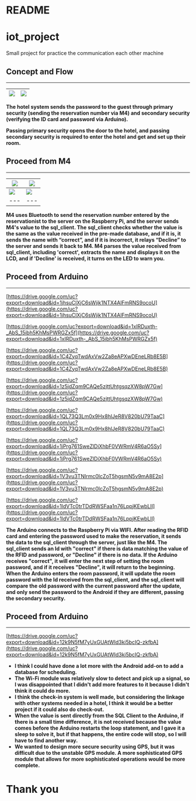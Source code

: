 # README

# iot_project

Small project for practice the communication each other machine

## Concept and Flow

---

![](https://drive.google.com/uc?export=download&id=12uQFOd1FYK8tCztuKR8pqGL6_J-Mycsi) |![](https://drive.google.com/uc?export=download&id=1cyEyYLu4RqZiRobOs4QvsdbxGzknCNQp)
--- | --- | 

**The hotel system sends the password to the guest through primary security (sending the reservation number via M4) and secondary security (verifying the ID card and password via Arduino).** 

**Passing primary security opens the door to the hotel, and passing secondary security is required to enter the hotel and get and set up their room.**

## Proceed from M4

---
![](https://drive.google.com/uc?export=download&id=11-4P4uDzyemlccDjqBEDPKdk927KukHk) |![](https://drive.google.com/uc?export=download&id=1qEHY1LMjeFOlNp35hEXzUsPmoBwswKWf)
--- | --- | 
![](https://drive.google.com/uc?export=download&id=1TCzFLiNjlJGK7XsKt0nF4azWTWEC_A99) |![](https://drive.google.com/uc?export=download&id=1hVwLmzKvd3epg50nWWUPVeSmK_fhnvPg)
--- | --- | 

**M4 uses Bluetooth to send the reservation number entered by the reservationist to the server on the Raspberry Pi, and the server sends M4's value to the sql_client. The sql_client checks whether the value is the same as the value received in the pre-made database, and if it is, it sends the name with “correct”, and if it is incorrect, it relays “Decline” to the server and sends it back to M4. M4 parses the value received from sql_client, including 'correct', extracts the name and displays it on the LCD, and if 'Decline' is received, it turns on the LED to warn you.**

## Proceed from Arduino

---

[https://drive.google.com/uc?export=download&id=1jhsuClXjC6sWjik1NTX4AlFmRNS9ocoU](https://drive.google.com/uc?export=download&id=1jhsuClXjC6sWjik1NTX4AlFmRNS9ocoU)

[https://drive.google.com/uc?export=download&id=1xIRDuxth-_AbS_15ibh5KhMsPWRGZx5f](https://drive.google.com/uc?export=download&id=1xIRDuxth-_AbS_15ibh5KhMsPWRGZx5f)

[https://drive.google.com/uc?export=download&id=1C4ZyqTwdAxVw2Za8eAPXwDEneLRb8E5B](https://drive.google.com/uc?export=download&id=1C4ZyqTwdAxVw2Za8eAPXwDEneLRb8E5B)

[https://drive.google.com/uc?export=download&id=1z5jdZqm9CAQe5zjttUhtgsqzXW8pW7Gw](https://drive.google.com/uc?export=download&id=1z5jdZqm9CAQe5zjttUhtgsqzXW8pW7Gw)

[https://drive.google.com/uc?export=download&id=1QL73Q3Lm0x9Hx8hlJeR8V820bU79TaaC](https://drive.google.com/uc?export=download&id=1QL73Q3Lm0x9Hx8hlJeR8V820bU79TaaC)

[https://drive.google.com/uc?export=download&id=1jPrg761SweZlDiXhbF0VWRmV4R6aO5Sy](https://drive.google.com/uc?export=download&id=1jPrg761SweZlDiXhbF0VWRmV4R6aO5Sy)

[https://drive.google.com/uc?export=download&id=1V3vu3TNIrmc0lcZoT5hgsmN5v9mA8E2p](https://drive.google.com/uc?export=download&id=1V3vu3TNIrmc0lcZoT5hgsmN5v9mA8E2p)

[https://drive.google.com/uc?export=download&id=1ldVTc0trTDdRWSFaa1n76LppjKEwbLlI](https://drive.google.com/uc?export=download&id=1ldVTc0trTDdRWSFaa1n76LppjKEwbLlI)

**The Arduino connects to the Raspberry Pi via WIFI. After reading the RFID card and entering the password used to make the reservation, it sends the data to the sql_client through the server, just like the M4. The sql_client sends an Id with "correct" if there is data matching the value of the RFID and password, or "Decline" if there is no data. If the Arduino receives "correct", it will enter the next step of setting the room password, and if it receives "Decline", it will return to the beginning. When the Arduino enters the room password, it will update the room password with the Id received from the sql_client, and the sql_client will compare the old password with the current password after the update, and only send the password to the Android if they are different, passing the secondary security.**

## Proceed from Arduino

---

[https://drive.google.com/uc?export=download&id=12k9N5fM7yUxGUAtWId3ki5bcIQ-zkfbA](https://drive.google.com/uc?export=download&id=12k9N5fM7yUxGUAtWId3ki5bcIQ-zkfbA)

- **I think I could have done a lot more with the Android add-on to add a database for scheduling.**
- **The Wi-Fi module was relatively slow to detect and pick up a signal, so I was disappointed that I didn't add more features to it because I didn't think it could do more.**
- **I think the check-in system is well made, but considering the linkage with other systems needed in a hotel, I think it would be a better project if it could also do check-out.**
- **When the value is sent directly from the SQL Client to the Arduino, if there is a small time difference, it is not received because the value comes before the Arduino restarts the loop statement, and I gave it a sleep to solve it, but if that happens, the entire code will stop, so I will have to find another way.**
- **We wanted to design more secure security using GPS, but it was difficult due to the unstable GPS module. A more sophisticated GPS module that allows for more sophisticated operations would be more complete.**

# Thank you